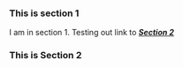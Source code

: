 ### This is section 1

I am in section 1. Testing out link to [***Section 2***](#this-is-section-2)










### This is Section 2
